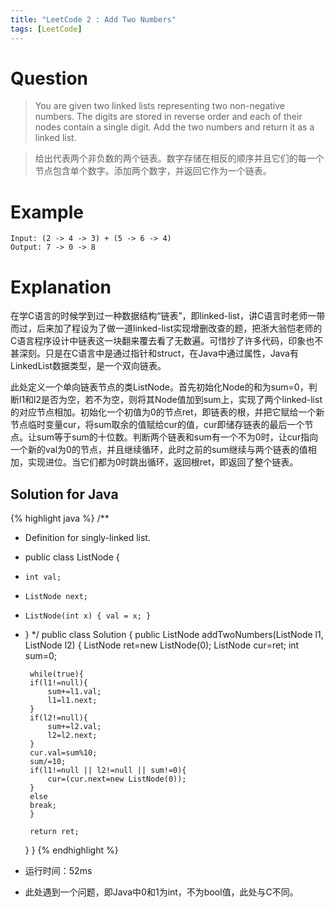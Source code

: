 ```yaml
---
title: "LeetCode 2 : Add Two Numbers"
tags: [LeetCode]
---
```

# Question
> You are given two linked lists representing two non-negative numbers. The digits are stored in reverse order and each of their nodes contain a single digit. Add the two numbers and return it as a linked list.

> 给出代表两个非负数的两个链表。数字存储在相反的顺序并且它们的每一个节点包含单个数字。添加两个数字，并返回它作为一个链表。

# Example 

```
Input: (2 -> 4 -> 3) + (5 -> 6 -> 4)
Output: 7 -> 0 -> 8
```

# Explanation
在学C语言的时候学到过一种数据结构“链表”，即linked-list，讲C语言时老师一带而过，后来加了程设为了做一道linked-list实现增删改查的题，把浙大翁恺老师的C语言程序设计中链表这一块翻来覆去看了无数遍。可惜抄了许多代码，印象也不甚深刻。只是在C语言中是通过指针和struct，在Java中通过属性，Java有LinkedList数据类型，是一个双向链表。

此处定义一个单向链表节点的类ListNode。首先初始化Node的和为sum=0，判断l1和l2是否为空，若不为空，则将其Node值加到sum上，实现了两个linked-list的对应节点相加。初始化一个初值为0的节点ret，即链表的根，并把它赋给一个新节点临时变量cur，将sum取余的值赋给cur的值，cur即储存链表的最后一个节点。让sum等于sum的十位数。判断两个链表和sum有一个不为0时，让cur指向一个新的val为0的节点，并且继续循环，此时之前的sum继续与两个链表的值相加，实现进位。当它们都为0时跳出循环，返回根ret，即返回了整个链表。

## Solution for Java

{% highlight java %}
/**
 * Definition for singly-linked list.
 * public class ListNode {
 *     int val;
 *     ListNode next;
 *     ListNode(int x) { val = x; }
 * }
 */
public class Solution {
    public ListNode addTwoNumbers(ListNode l1, ListNode l2) {
        ListNode ret=new ListNode(0);
        ListNode cur=ret;
        int sum=0;
        
        while(true){
        if(l1!=null){
            sum+=l1.val;
            l1=l1.next;
        }
        if(l2!=null){
            sum+=l2.val;
            l2=l2.next;
        }
        cur.val=sum%10;
        sum/=10;
        if(l1!=null || l2!=null || sum!=0){
            cur=(cur.next=new ListNode(0));
        }
        else 
        break;
        }
        
        return ret;
    }
}
{% endhighlight %}

* 运行时间：52ms
* 此处遇到一个问题，即Java中0和1为int，不为bool值，此处与C不同。
